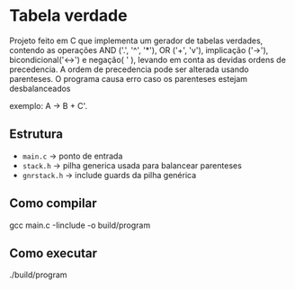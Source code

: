 # Tabela verdade

Projeto feito em C que implementa um gerador de tabelas verdades, contendo as operações AND ('.', '^', '*'), OR ('+', 'v'),
implicação ('->'), bicondicional('<->') e negação( ' ), levando em conta as devidas ordens de precedencia. A ordem de precedencia
pode ser alterada usando parenteses. O programa causa erro caso os parenteses estejam desbalanceados

exemplo: A -> B + C'.

## Estrutura
- `main.c` -> ponto de entrada
- `stack.h` -> pilha generica usada para balancear parenteses
- `gnrstack.h` -> include guards da pilha genérica

## Como compilar
gcc main.c -Iinclude -o build/program

## Como executar
./build/program

